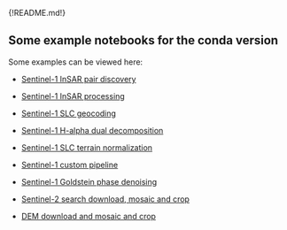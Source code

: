 {!README.md!}


## Some example notebooks for the conda version
Some examples can be viewed here:  

- [Sentinel-1 InSAR pair discovery](s1-discover-insar-pairs.ipynb)  

- [Sentinel-1 InSAR processing](s1-easy-tops-insar.ipynb)  

- [Sentinel-1 SLC geocoding](s1-easy-slc-geocoding.ipynb)  

- [Sentinel-1 H-alpha dual decomposition](s1-easy-h-alpha-dual.ipynb)  

- [Sentinel-1 SLC terrain normalization](s1-easy-terrain-flattening.ipynb)  

- [Sentinel-1 custom pipeline](s1-custom-pipeline.ipynb)

- [Sentinel-1 Goldstein phase denoising](s1-goldstein-phase-denoising.ipynb)

- [Sentinel-2 search download, mosaic and crop](discover-and-process-s2.ipynb)  

- [DEM download and mosaic and crop](download-dem.ipynb)  